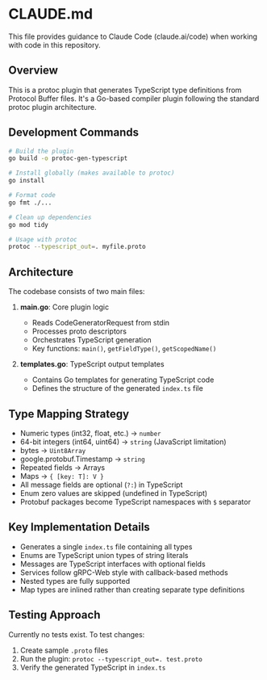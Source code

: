 # CLAUDE.md

This file provides guidance to Claude Code (claude.ai/code) when working with code in this repository.

## Overview

This is a protoc plugin that generates TypeScript type definitions from Protocol Buffer files. It's a Go-based compiler plugin following the standard protoc plugin architecture.

## Development Commands

```bash
# Build the plugin
go build -o protoc-gen-typescript

# Install globally (makes available to protoc)
go install

# Format code
go fmt ./...

# Clean up dependencies
go mod tidy

# Usage with protoc
protoc --typescript_out=. myfile.proto
```

## Architecture

The codebase consists of two main files:

1. **main.go**: Core plugin logic
   - Reads CodeGeneratorRequest from stdin
   - Processes proto descriptors
   - Orchestrates TypeScript generation
   - Key functions: `main()`, `getFieldType()`, `getScopedName()`

2. **templates.go**: TypeScript output templates
   - Contains Go templates for generating TypeScript code
   - Defines the structure of the generated `index.ts` file

## Type Mapping Strategy

- Numeric types (int32, float, etc.) → `number`
- 64-bit integers (int64, uint64) → `string` (JavaScript limitation)
- bytes → `Uint8Array`
- google.protobuf.Timestamp → `string`
- Repeated fields → Arrays
- Maps → `{ [key: T]: V }`
- All message fields are optional (`?:`) in TypeScript
- Enum zero values are skipped (undefined in TypeScript)
- Protobuf packages become TypeScript namespaces with `$` separator

## Key Implementation Details

- Generates a single `index.ts` file containing all types
- Enums are TypeScript union types of string literals
- Messages are TypeScript interfaces with optional fields
- Services follow gRPC-Web style with callback-based methods
- Nested types are fully supported
- Map types are inlined rather than creating separate type definitions

## Testing Approach

Currently no tests exist. To test changes:
1. Create sample `.proto` files
2. Run the plugin: `protoc --typescript_out=. test.proto`
3. Verify the generated TypeScript in `index.ts`